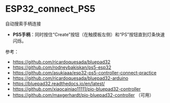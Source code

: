 # ESP32_connect_PS5

自动搜索手柄连接

- **PS5手柄**：同时按住“Create”按钮（在触摸板左侧）和“PS”按钮直到灯条快速闪烁。

参考：
- https://github.com/ricardoquesada/bluepad32
- https://github.com/rodneybakiskan/ps5-esp32
- https://github.com/asukiaaa/esp32-ps5-controller-connect-practice
- https://github.com/ricardoquesada/bluepad32-arduino
- https://bluepad32.readthedocs.io/en/latest/
- https://github.com/xiaocainiao11111/pio-bluepad32-controller
- https://github.com/maxgerhardt/pio-bluepad32-controller （可用）
